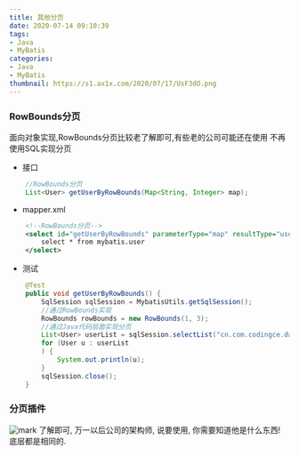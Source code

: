 ```yaml
---
title: 其他分页
date: 2020-07-14 09:10:39
tags:
- Java
- MyBatis
categories: 
- Java
- MyBatis
thumbnail: https://s1.ax1x.com/2020/07/17/UsF3dO.png
---
```

### RowBounds分页
面向对象实现,RowBounds分页比较老了解即可,有些老的公司可能还在使用
不再使用SQL实现分页
- 接口
```java
    //RowBounds分页
    List<User> getUserByRowBounds(Map<String, Integer> map);
``` 
- mapper.xml
```xml
    <!--RowBounds分页-->
    <select id="getUserByRowBounds" parameterType="map" resultType="user" resultMap="UserMap">
        select * from mybatis.user
    </select>
```
- 测试
```java
    @Test
    public void getUserByRowBounds() {
        SqlSession sqlSession = MybatisUtils.getSqlSession();
        //通过RowBounds实现
        RowBounds rowBounds = new RowBounds(1, 3);
        //通过Java代码层面实现分页
        List<User> userList = sqlSession.selectList("cn.com.codingce.dao.UserMapper.getUserByRowBounds", null, rowBounds);
        for (User u : userList
        ) {
            System.out.println(u);
        }
        sqlSession.close();
    }
```

### 分页插件
![mark](http://image.codingce.com.cn/blog/20200714/094525457.png)
了解即可, 万一以后公司的架构师, 说要使用, 你需要知道他是什么东西!
底层都是相同的.
